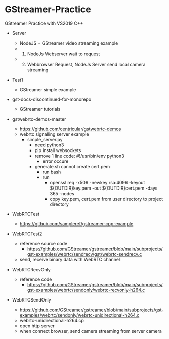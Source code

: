 # GStreamer-Practice
GStreamer Practice with VS2019 C++

- Server
	- NodeJS + GStreamer video streaming example
	- 1. NodeJs Webserver wait to request
	- 2. Webbrowser Request, NodeJs Server send local camera streaming
- Test1
	- GStreamer simple example
- gst-docs-discontinued-for-monorepo
	- GStreamer tutorials
- gstwebrtc-demos-master
	- https://github.com/centricular/gstwebrtc-demos
	- webrtc signalling server example
		- simple_server.py
			- need python3
			- pip install websockets
			- remove 1 line code: #!/usr/bin/env python3
				- error occure
			- generate.sh cannot create cert.pem
				- run bash
				- run 
					- openssl req -x509 -newkey rsa:4096 -keyout ${OUTDIR}key.pem -out ${OUTDIR}cert.pem -days 365 -nodes
					- copy key.pem, cert.pem from user directory to project directory

- WebRTCTest
	- https://github.com/sampleref/gstreamer-cpp-example

- WebRTCTest2
	- reference source code
		- https://github.com/GStreamer/gstreamer/blob/main/subprojects/gst-examples/webrtc/sendrecv/gst/webrtc-sendrecv.c
	- send, receive binary data with WebRTC channel

- WebRTCRecvOnly
	- reference code
		- https://github.com/GStreamer/gstreamer/blob/main/subprojects/gst-examples/webrtc/sendonly/webrtc-recvonly-h264.c


- WebRTCSendOnly
	- https://github.com/GStreamer/gstreamer/blob/main/subprojects/gst-examples/webrtc/sendonly/webrtc-unidirectional-h264.c
	- webrtc-unidirectional-h264.cp
	- open http server
	- when connect browser, send camera streaming from server camera

